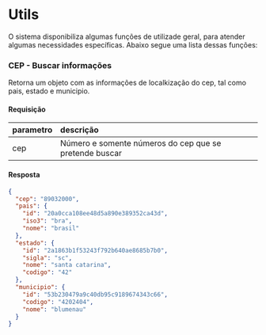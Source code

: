 # Utils

O sistema disponibiliza algumas funções de utilizade geral, para atender algumas necessidades específicas.
Abaixo segue uma lista dessas funções:
 
### CEP - Buscar informações

<api method="get" uri="/utils/cep/{cep}" />

Retorna um objeto com as informações de localkização do cep, tal como pais, estado e municipio.

#### Requisição

| parametro  | descrição                                     |
|:-----------|:----------------------------------------------|
| cep        | Número e somente números do cep que se pretende buscar <Badge text="obrigatório"/> |


#### Resposta

```json
{
  "cep": "89032000",
  "pais": {
    "id": "20a0cca108ee48d5a890e389352ca43d",
    "iso3": "bra",
    "nome": "brasil"
  },
  "estado": {
    "id": "2a1863b1f53243f792b640ae8685b7b0",
    "sigla": "sc",
    "nome": "santa catarina",
    "codigo": "42"
  },
  "municipio": {
    "id": "53b230479a9c40db95c9189674343c66",
    "codigo": "4202404",
    "nome": "blumenau"
  }
}
```